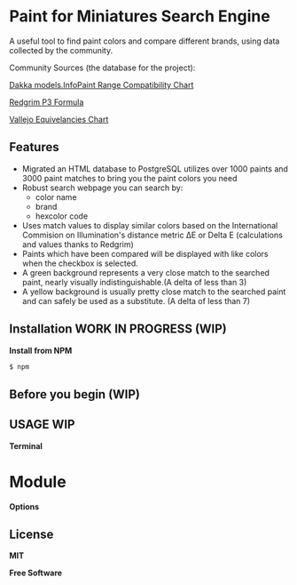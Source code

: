 # Paint for Miniatures Search Engine 

A useful tool to find paint colors and compare different brands, using data collected by the community. 

Community Sources (the database for the project):

<a href= "https://www.dakkadakka.com/wiki/en/paint_range_compatibility_chart"> Dakka models.InfoPaint Range Compatibility Chart </a>

<a href= "https://redgrimm.github.io/paint-conversion/p3.html"> Redgrim P3 Formula </a>

<a href= https://acrylicosvallejo.com/wp-content/uploads/2021/09/CC072-Game_Color-Rev20-baja.pdf> Vallejo Equivelancies Chart  </a>


## Features

* Migrated an HTML database to PostgreSQL utilizes over 1000 paints and 3000 paint matches to bring you the paint colors you need
* Robust search webpage you can search by:
  * color name
  * brand
  * hexcolor code
* Uses match values to display similar colors based on the International Commision on Illumination's distance metric ΔE or Delta E (calculations and values thanks to Redgrim) 
* Paints which have been compared will be displayed with like colors when the checkbox is selected.
* A green background represents a very close match to the searched paint, nearly visually indistinguishable.(A delta of less than 3)
* A yellow background is usually pretty close match to the searched paint and can safely be used as a substitute. (A delta of less than 7)

## Installation WORK IN PROGRESS (WIP)

**Install from NPM**

```sh
$ npm 
```

## Before you begin (WIP)



## USAGE WIP

**Terminal** 

# Module


**Options**


## License

**MIT**

**Free Software**
